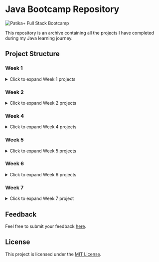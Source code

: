 # Java Bootcamp Repository

![Patika+ Full Stack Bootcamp](https://github.com/deerborg/Patika-Hub/assets/152931069/f524418e-39f0-4696-8c70-1bf1cfa8f862)

This repository is an archive containing all the projects I have completed during my Java learning journey.

## Project Structure

### Week 1

<details>
<summary>Click to expand Week 1 projects</summary>

| #   | Project Name                            | Source Code                                           |
| --- | --------------------------------------- | ----------------------------------------------------- |
| 1   | ATM                                     | [Source](https://github.com/deerborg/Patika-Hub/tree/main/1-Week_Practices/ATM/src)              |
| 2   | Add the Number                          | [Source](https://github.com/deerborg/Patika-Hub/blob/main/1-Week_Practices/AddtheNumber/src/Main.java) |
| 3   | Average Calculator                      | [Source](https://github.com/deerborg/Patika-Hub/blob/main/1-Week_Practices/AvarageCalculator/src/Main.java) |
| 4   | BMI                                     | [Source](https://github.com/deerborg/Patika-Hub/tree/main/1-Week_Practices/BMI/src/bm%C4%B1)        |
| 5   | Bigger Value                            | [Source](https://github.com/deerborg/Patika-Hub/tree/main/1-Week_Practices/BiggerValue/src)           |
| 6   | Circle Area                             | [Source](https://github.com/deerborg/Patika-Hub/tree/main/1-Week_Practices/CalculateCircleArea)      |
| 7   | Calculator                              | [Source](https://github.com/deerborg/Patika-Hub/tree/main/1-Week_Practices/Calculator)               |
| 8   | Cashier Program                         | [Source](https://github.com/deerborg/Patika-Hub/tree/main/1-Week_Practices/CashierProgram)           |
| 9   | China Zodiac                            | [Source](https://github.com/deerborg/Patika-Hub/tree/main/1-Week_Practices/ChineZodiac)              |
| 10  | Diamond Print                           | [Source](https://github.com/deerborg/Patika-Hub/tree/main/1-Week_Practices/DiamondPrint)             |
| 11  | Ebob-Ekok                               | [Source](https://github.com/deerborg/Patika-Hub/tree/main/1-Week_Practices/EBOBEKOK)                |
| 12  | Exponential Calculus                   | [Source](https://github.com/deerborg/Patika-Hub/tree/main/1-Week_Practices/ExponentialCalculus)      |
| 13  | Exponential Number                      | [Source](https://github.com/deerborg/Patika-Hub/tree/main/1-Week_Practices/ExponentialNum)           |
| 14  | Fibonacci Calculator                   | [Source](https://github.com/deerborg/Patika-Hub/tree/main/1-Week_Practices/FibonacciCalculation)     |
| 15  | Exponential Number (3-4)               | [Source](https://github.com/deerborg/Patika-Hub/blob/main/1-Week_Practices/FourandFive/src/Main.java) |
| 16  | Hermonica                               | [Source](https://github.com/deerborg/Patika-Hub/tree/main/1-Week_Practices/Hermonica)                |
| 17  | Horoscope                               | [Source](https://github.com/deerborg/Patika-Hub/tree/main/1-Week_Practices/Horoscope)                |
| 18  | Inverted Triangle                       | [Source](https://github.com/deerborg/Patika-Hub/tree/main/1-Week_Practices/InvertedTriangle)         |
| 19  | Leap Year                               | [Source](https://github.com/deerborg/Patika-Hub/tree/main/1-Week_Practices/LeapYear)                 |
| 20  | Matris                                  | [Source](https://github.com/deerborg/Patika-Hub/tree/main/1-Week_Practices/MatrisT)                 |
| 21  | Odd Number                              | [Source](https://github.com/deerborg/Patika-Hub/tree/main/1-Week_Practices/OddNumber)               |
| 22  | Perfect Number                          | [Source](https://github.com/deerborg/Patika-Hub/tree/main/1-Week_Practices/PerfectNumber)            |
| 23  | Prime Number                            | [Source](https://github.com/deerborg/Patika-Hub/tree/main/1-Week_Practices/PrimeNumber)              |
| 24  | Register Login                          | [Source](https://github.com/deerborg/Patika-Hub/tree/main/1-Week_Practices/RegisterLogin)            |
| 25  | Activity                                | [Source](https://github.com/deerborg/Patika-Hub/tree/main/1-Week_Practices/SuggestanEvent)          |
| 26  | Tax Calculation                         | [Source](https://github.com/deerborg/Patika-Hub/tree/main/1-Week_Practices/TaxCalculation)           |
| 27  | Taximeter                               | [Source](https://github.com/deerborg/Patika-Hub/tree/main/1-Week_Practices/TaxiMeter)                |
| 28  | Ticket                                  | [Source](https://github.com/deerborg/Patika-Hub/tree/main/1-Week_Practices/Ticket)                   |
| 29  | Type Casting                            | [Source](https://github.com/deerborg/Patika-Hub/tree/main/1-Week_Practices/TipDonusumleri)           |
| 30  | Triangle Area                           | [Source](https://github.com/deerborg/Patika-Hub/tree/main/1-Week_Practices/TriangleArea)             |

</details>

### Week 2

<details>
<summary>Click to expand Week 2 projects</summary>

| #   | Project Name                            | Source Code                                           |
| --- | --------------------------------------- | ----------------------------------------------------- |
| 1   | Exponential Method                      | [Source](https://github.com/deerborg/Patika-Hub/tree/main/2-Week_Practices/ExponenMethod)          |
| 2   | Method Calculator                       | [Source](https://github.com/deerborg/Patika-Hub/tree/main/2-Week_Practices/MethodInCalculator)     |
| 3   | Prime Number Method                     | [Source](https://github.com/deerborg/Patika-Hub/tree/main/2-Week_Practices/PrimeNumberMethod)      |
| 4   | Print Loop                              | [Source](https://github.com/deerborg/Patika-Hub/tree/main/2-Week_Practices/PrintLoop)               |
| 5   | Salary Calculation                      | [Source](https://github.com/deerborg/Patika-Hub/tree/main/2-Week_Practices/SalaryCalculator)        |
| 6   | Student Information                     | [Source](https://github.com/deerborg/Patika-Hub/tree/main/2-Week_Practices/StudentInformation)       |
| 7   | isPolindrom                             | [Source](https://github.com/deerborg/Patika-Hub/tree/main/2-Week_Practices/isPolindrom)            |
| 8   | Box Ring                                | [Source](https://github.com/deerborg/Patika-Hub/tree/main/2-Week_Practices/BoxRing)                |
| 9   | Salary Calculation                      | [Source](https://github.com/deerborg/Patika-Hub/tree/main/2-Week_Practices/SalaryCalculator/src)    |
| 10  | Polindrom Calculation                   | [Source](https://github.com/deerborg/Patika-Hub/blob/main/2-Week_Practices/PolindromCalculation/src/Main.java) |

</details>

### Week 4

<details>
<summary>Click to expand Week 4 projects</summary>

| #   | Project Name          | Source Code                                           |
| --- |-----------------------| ----------------------------------------------------- |
| 1   | Adventure Game        | [Source](https://github.com/deerborg/Patika-Hub/tree/main/4-Week_Practices/AdventureGame/src)          |
| 2   | List Class            | [Source](https://github.com/deerborg/Patika-Hub/tree/main/4-Week_Practices/ListClass/src)     |


</details>

### Week 5

<details>
<summary>Click to expand Week 5 projects</summary>

| #   | Project Name          | Source Code                                           |
| --- |-----------------------| ----------------------------------------------------- |
| 1   | Book Sorter           | [Source](https://github.com/deerborg/Patika-Hub/tree/main/5-Week_Practices/BookSort/src)          |
| 2   | SQL-1                 | [Source](https://github.com/deerborg/Patika-Hub/tree/main/5-Week_Practices/SQL1)     |
| 3   | Try-Catch             | [Source](https://github.com/deerborg/Patika-Hub/tree/main/5-Week_Practices/TryCatch/src)      |
| 4   | Words                 | [Source](https://github.com/deerborg/Patika-Hub/tree/main/5-Week_Practices/Words/src)               |
| 5   | Patika Store                 | [Source](https://github.com/deerborg/Patika-Hub/tree/main/5-Week_Practices/PatikaStore/src)               |


</details>

### Week 6

<details>
<summary>Click to expand Week 6 projects</summary>

| # | Project Name   | Source Code                                           |
|---|----------------| ----------------------------------------------------- |
| 1 | File Input Sum | [Source](https://github.com/deerborg/Patika-Hub/tree/main/6-Week_Practices/FileInputSum)          |
| 2 | Notepad        | [Source](https://github.com/deerborg/Patika-Hub/tree/main/6-Week_Practices/Notepad)     |
| 3 | SQL - 2        | [Source](https://github.com/deerborg/Patika-Hub/tree/main/6-Week_Practices/SQL-2)      |
| 4 | SQL - 3        | [Source](https://github.com/deerborg/Patika-Hub/tree/main/6-Week_Practices/SQL-3)               |
| 5 | SQL - 4        | [Source](https://github.com/deerborg/Patika-Hub/tree/main/6-Week_Practices/SQL-4)               |
| 6 | SQL - 5        | [Source](https://github.com/deerborg/Patika-Hub/tree/main/6-Week_Practices/SQL-5)               |
| 7 | Database Connector| [Source](https://github.com/deerborg/Patika-Hub/tree/main/6-Week_Practices/DB_App/src)               |


</details>

### Week 7

<details>
<summary>Click to expand Week 7 project</summary>

| #   | Project Name          | Source Code                                           |
| --- |-----------------------| ----------------------------------------------------- |
| 1   | Rent a Car GUI        | [Source](https://github.com/deerborg/Patika-Hub/tree/main/7-Week_Practices/Rent%20A%20Car/src)          |


</details>

## Feedback

Feel free to submit your feedback [here](https://dborg.art/contact).

## License

This project is licensed under the [MIT License](https://choosealicense.com/licenses/mit/).
